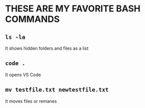 # THESE ARE MY FAVORITE BASH COMMANDS

## `ls -la`

It shows hidden folders and files as a list

## `code .`

It opens VS Code

## `mv testfile.txt newtestfile.txt`

It moves files or remanes
